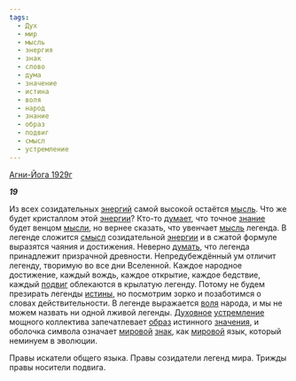 ```yaml
---
tags:
  - Дух
  - мир
  - мысль
  - энергия
  - знак
  - слово
  - дума
  - значение
  - истина
  - воля
  - народ
  - знание
  - образ
  - подвиг
  - смысл
  - устремление
---
```

[Агни-Йога 1929г](https://127.0.0.1:4002/agni/1929)

___19___

Из всех созидательных [энергий](../../../tags/#энергия) самой высокой остаётся [мысль](../../../tags/#мысль). Что же будет кристаллом этой [энергии](../../../tags/#энергия)? Кто-то [думает](../../../tags/#дума), что точное [знание](../../../tags/#знание) будет венцом [мысли](../../../tags/#мысль), но вернее сказать, что увенчает [мысль](../../../tags/#мысль) легенда. В легенде сложится [смысл](../../../tags/#смысл) созидательной [энергии](../../../tags/#энергия) и в сжатой формуле выразятся чаяния и достижения. Неверно [думать](../../../tags/#дума), что легенда принадлежит призрачной древности. Непредубеждённый ум отличит легенду, творимую во все дни Вселенной. Каждое народное достижение, каждый вождь, каждое открытие, каждое бедствие, каждый [подвиг](../../../tags/#подвиг) облекаются в крылатую легенду. Потому не будем презирать легенды [истины](../../../tags/#истина), но посмотрим зорко и позаботимся о словах действительности. В легенде выражается [воля](../../../tags/#воля) народа, и мы не можем назвать ни одной лживой легенды. [Духовное](../../../tags/#Дух) [устремление](../../../tags/#устремление) мощного коллектива запечатлевает [образ](../../../tags/#образ) истинного [значения](../../../tags/#значение), и оболочка символа означает [мировой](../../../tags/#[мир](../../../tags/#мир)) [знак](../../../tags/#знак), как [мировой](../../../tags/#[мир](../../../tags/#мир)) язык, который неминуем в эволюции.   

Правы искатели общего языка. Правы созидатели легенд мира. Трижды правы носители подвига.